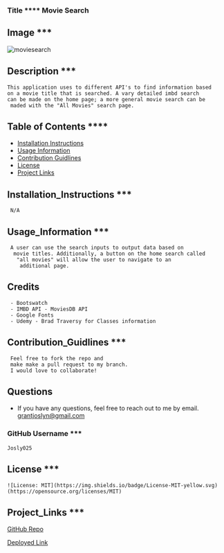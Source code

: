 ### Title \*\*\*\* Movie Search


## Image \*\*\*
![moviesearch]("./images/movie_search.png")


## Description \*\*\*

    This application uses to different API's to find information based
    on a movie title that is searched. A vary detailed imbd search
    can be made on the home page; a more general movie search can be
     maded with the "All Movies" search page.

## Table of Contents \*\*\*\*

- [Installation Instructions](##Installation_Instructions)
- [Usage Information](##Usage_Information)
- [Contribution Guidlines](##Contribution_Guidlines)
- [License](##License)
- [Project Links](##Project_Links)

## Installation_Instructions \*\*\*

     N/A

## Usage_Information \*\*\*

     A user can use the search inputs to output data based on
      movie titles. Additionally, a button on the home search called
       "all movies" will allow the user to navigate to an
        additional page.

## Credits

     - Bootswatch
     - IMBD API - MoviesDB API
     - Google Fonts
     - Udemy - Brad Traversy for Classes information

## Contribution_Guidlines \*\*\*

     Feel free to fork the repo and
     make make a pull request to my branch.
     I would love to collaborate!

## Questions

- If you have any questions, feel free to reach out to me by email.
  grantjoslyn@gmail.com

### GitHub Username \*\*\*

    Josly025

## License \*\*\*

    ![License: MIT](https://img.shields.io/badge/License-MIT-yellow.svg)(https://opensource.org/licenses/MIT)

## Project_Links \*\*\*

[GitHub Repo](https://github.com/Josly025/movie_search.io.git)

[Deployed Link](https://josly025.github.io/movie_search.io/)
